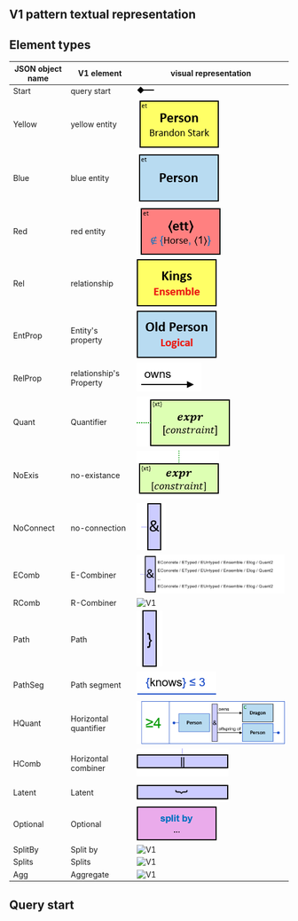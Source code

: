 ## V1 pattern textual representation

## Element types

| JSON object name | V1 element              | visual representation
|------------------|-------------------------|----------------------
| Start            | query start             | ![V1](https://raw.githubusercontent.com/LiorKogan/V1/master/Elements/Element01.png)
| Yellow           | yellow entity           | ![V1](https://raw.githubusercontent.com/LiorKogan/V1/master/Elements/Element02.png)
| Blue             | blue entity             | ![V1](https://raw.githubusercontent.com/LiorKogan/V1/master/Elements/Element03.png)
| Red              | red entity              | ![V1](https://raw.githubusercontent.com/LiorKogan/V1/master/Elements/Element04.png)
| Rel              | relationship            | ![V1](https://raw.githubusercontent.com/LiorKogan/V1/master/Elements/Element05.png)
| EntProp          | Entity's property       | ![V1](https://raw.githubusercontent.com/LiorKogan/V1/master/Elements/Element06.png)
| RelProp          | relationship's Property | ![V1](https://raw.githubusercontent.com/LiorKogan/V1/master/Elements/Element07.png)
| Quant            | Quantifier              | ![V1](https://raw.githubusercontent.com/LiorKogan/V1/master/Elements/Element08.png)
| NoExis           | no-existance            | ![V1](https://raw.githubusercontent.com/LiorKogan/V1/master/Elements/Element09.png)
| NoConnect        | no-connection           | ![V1](https://raw.githubusercontent.com/LiorKogan/V1/master/Elements/Element10.png)
| EComb            | E-Combiner              | ![V1](https://raw.githubusercontent.com/LiorKogan/V1/master/Elements/Element11.png)
| RComb            | R-Combiner              | ![V1](https://raw.githubusercontent.com/LiorKogan/V1/master/Elements/Element12.png)
| Path             | Path                    | ![V1](https://raw.githubusercontent.com/LiorKogan/V1/master/Elements/Element13.png)
| PathSeg          | Path segment            | ![V1](https://raw.githubusercontent.com/LiorKogan/V1/master/Elements/Element14.png)
| HQuant           | Horizontal quantifier   | ![V1](https://raw.githubusercontent.com/LiorKogan/V1/master/Elements/Element15.png)
| HComb            | Horizontal combiner     | ![V1](https://raw.githubusercontent.com/LiorKogan/V1/master/Elements/Element16.png)
| Latent           | Latent                  | ![V1](https://raw.githubusercontent.com/LiorKogan/V1/master/Elements/Element17.png)
| Optional         | Optional                | ![V1](https://raw.githubusercontent.com/LiorKogan/V1/master/Elements/Element18.png)
| SplitBy          | Split by                | ![V1](https://raw.githubusercontent.com/LiorKogan/V1/master/Elements/Element19.png)
| Splits           | Splits                  | ![V1](https://raw.githubusercontent.com/LiorKogan/V1/master/Elements/Element20.png)
| Agg              | Aggregate               | ![V1](https://raw.githubusercontent.com/LiorKogan/V1/master/Elements/Element21.png)

## Query start


